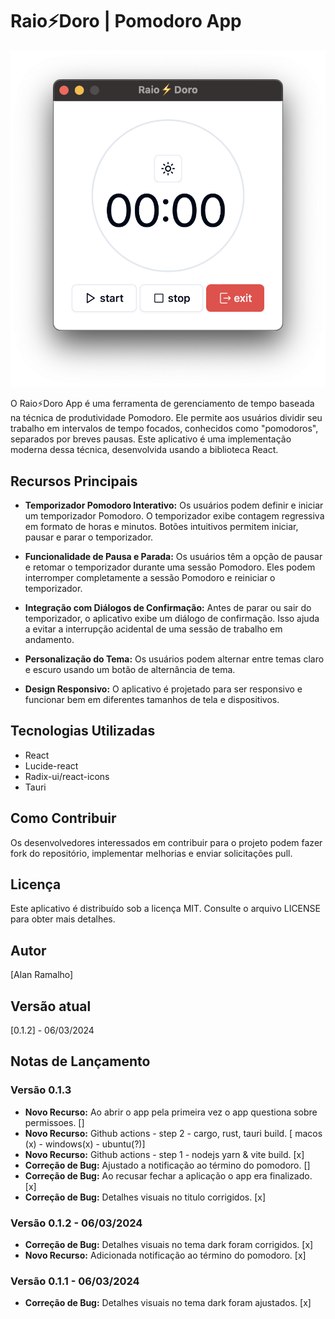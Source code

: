 # Raio⚡️Doro | Pomodoro App

![Raio⚡️Doro App Screenshot](raiodoro.png)

O Raio⚡️Doro App é uma ferramenta de gerenciamento de tempo baseada na técnica de produtividade Pomodoro. Ele permite aos usuários dividir seu trabalho em intervalos de tempo focados, conhecidos como "pomodoros", separados por breves pausas. Este aplicativo é uma implementação moderna dessa técnica, desenvolvida usando a biblioteca React.

## Recursos Principais

- **Temporizador Pomodoro Interativo:** Os usuários podem definir e iniciar um temporizador Pomodoro. O temporizador exibe contagem regressiva em formato de horas e minutos. Botões intuitivos permitem iniciar, pausar e parar o temporizador.

- **Funcionalidade de Pausa e Parada:** Os usuários têm a opção de pausar e retomar o temporizador durante uma sessão Pomodoro. Eles podem interromper completamente a sessão Pomodoro e reiniciar o temporizador.

- **Integração com Diálogos de Confirmação:** Antes de parar ou sair do temporizador, o aplicativo exibe um diálogo de confirmação. Isso ajuda a evitar a interrupção acidental de uma sessão de trabalho em andamento.

- **Personalização do Tema:** Os usuários podem alternar entre temas claro e escuro usando um botão de alternância de tema.

- **Design Responsivo:** O aplicativo é projetado para ser responsivo e funcionar bem em diferentes tamanhos de tela e dispositivos.

## Tecnologias Utilizadas

- React
- Lucide-react
- Radix-ui/react-icons
- Tauri

## Como Contribuir

Os desenvolvedores interessados em contribuir para o projeto podem fazer fork do repositório, implementar melhorias e enviar solicitações pull.

## Licença

Este aplicativo é distribuído sob a licença MIT. Consulte o arquivo LICENSE para obter mais detalhes.

## Autor

[Alan Ramalho]

## Versão atual

[0.1.2] - 06/03/2024

## Notas de Lançamento

### Versão 0.1.3
- **Novo Recurso:** Ao abrir o app pela primeira vez o app questiona sobre permissoes. []
- **Novo Recurso:** Github actions - step 2 - cargo, rust, tauri build. [ macos (x) - windows(x) - ubuntu(?)]
- **Novo Recurso:** Github actions - step 1 - nodejs yarn & vite build. [x]
- **Correção de Bug:** Ajustado a notificação ao término do pomodoro.  []
- **Correção de Bug:** Ao recusar fechar a aplicação o app era finalizado. [x]
- **Correção de Bug:** Detalhes visuais no titulo corrigidos. [x]

### Versão 0.1.2 - 06/03/2024
- **Correção de Bug:** Detalhes visuais no tema dark foram corrigidos. [x]
- **Novo Recurso:** Adicionada notificação ao término do pomodoro. [x]

### Versão 0.1.1 - 06/03/2024
- **Correção de Bug:** Detalhes visuais no tema dark foram ajustados. [x]
